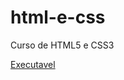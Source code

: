 # html-e-css
 Curso de HTML5 e CSS3

<a href="https://gabrieloliveira64.github.io/html-e-css/">Executavel</a>